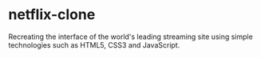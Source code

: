 # netflix-clone
  Recreating the interface of the world's leading streaming site using simple technologies such as HTML5, CSS3 and JavaScript.
